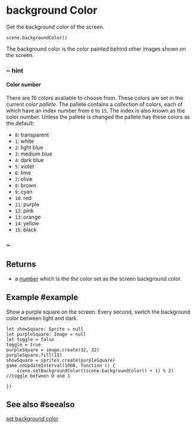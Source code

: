 # background Color

Get the background color of the screen.

```sig
scene.backgroundColor()
```

The background color is the color painted behind other images shown on the screen.

### ~ hint

#### Color number

There are 16 colors available to choose from. These colors are set in the current color _pallete_.
The pallete contains a collection of colors, each of which have an index number from `0` to `15`. The index
is also known as the color number. Unless the pallete is changed the pallete has these colors as the
default:

* `0`: transparent
* `1`: white
* `2`: light blue
* `3`: medium blue
* `4`: dark blue
* `5`: violet
* `6`: lime
* `7`: olive
* `8`: brown
* `9`: cyan
* `10`: red
* `11`: purple
* `12`: pink
* `13`: orange
* `14`: yellow
* `15`: black

### ~

## Returns

* a [number](/types/number) which is the the color set as the screen background color.

## Example #example

Show a purple square on the screen. Every second, switch the background color between light and dark.

```blocks
let showSquare: Sprite = null
let purpleSquare: Image = null
let toggle = false
toggle = true
purpleSquare = image.create(32, 32)
purpleSquare.fill(11)
showSquare = sprites.create(purpleSquare)
game.onUpdateInterval(1000, function () {
    scene.setBackgroundColor((scene.backgroundColor() + 1) % 2) //toggle between 0 and 1

})
```

## See also #seealso

[set background color](/reference/scene/set-background-color)